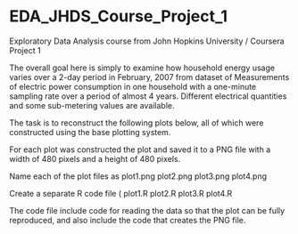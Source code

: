 # EDA_JHDS_Course_Project_1
Exploratory Data Analysis course from John Hopkins University / Coursera Project 1

The overall goal here is simply to examine how household energy usage varies over a 2-day period in February, 2007 from dataset of Measurements 
of electric power consumption in one household with a one-minute sampling rate over a period of almost 4 years.
Different electrical quantities and some sub-metering values are available.

The task is to reconstruct the following plots below, all of which were constructed using the base plotting system.

For each plot was constructed the plot and saved it to a PNG file with a width of 480 pixels and a height of 480 pixels.

Name each of the plot files as 
plot1.png
plot2.png 
plot3.png
plot4.png

Create a separate R code file (
plot1.R
plot2.R
plot3.R
plot4.R

The code file include code for reading the data so that the plot can be fully reproduced, and also include the code that creates the PNG file.
